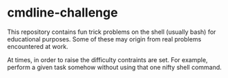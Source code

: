 cmdline-challenge
=================

This repository contains fun trick problems on the shell (usually bash) for educational purposes. Some of these may origin from real problems encountered at work.

At times, in order to raise the difficulty contraints are set. For example, perform a given task somehow without using that one nifty shell command.
